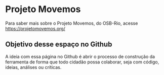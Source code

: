 # Projeto Movemos

Para saber mais sobre o Projeto Movemos, do OSB-Rio, acesse https://projetomovemos.org/

## Objetivo desse espaço no Github
A ideia com essa página no Github é abrir o processo de construção da ferramenta de forma que todo cidadão possa colaborar, seja com código, ideias, análises ou críticas.
